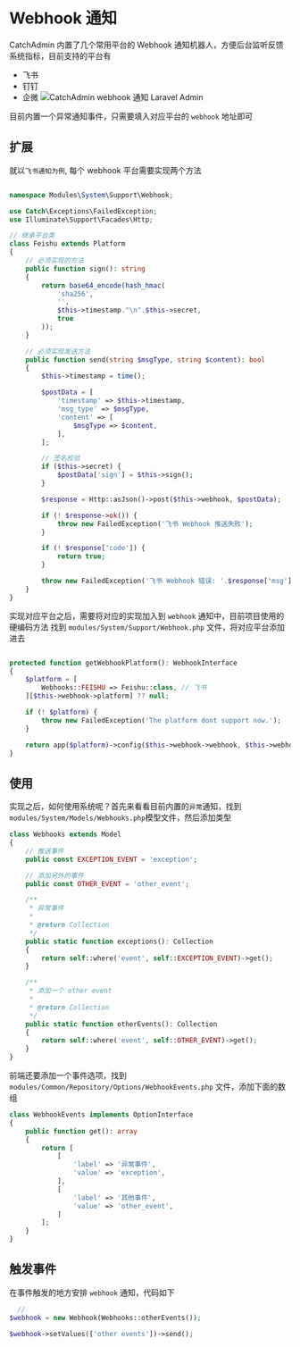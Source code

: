 # Webhook 通知

CatchAdmin 内置了几个常用平台的 Webhook 通知机器人，方便后台监听反馈系统指标，目前支持的平台有

- 飞书
- 钉钉
- 企微
  ![CatchAdmin webhook 通知 Laravel Admin](https://image.catchadmin.com/%E5%BE%AE%E4%BF%A1%E5%9B%BE%E7%89%87_20240515163331.png)

目前内置一个异常通知事件，只需要填入对应平台的 `webhook` 地址即可

## 扩展

就以`飞书通知为例`, 每个 webhook 平台需要实现两个方法

```php

namespace Modules\System\Support\Webhook;

use Catch\Exceptions\FailedException;
use Illuminate\Support\Facades\Http;

// 继承平台类
class Feishu extends Platform
{
    // 必须实现的方法
    public function sign(): string
    {
        return base64_encode(hash_hmac(
            'sha256',
            '',
            $this->timestamp."\n".$this->secret,
            true
        ));
    }

    // 必须实现发送方法
    public function send(string $msgType, string $content): bool
    {
        $this->timestamp = time();

        $postData = [
            'timestamp' => $this->timestamp,
            'msg_type' => $msgType,
            'content' => [
                $msgType => $content,
            ],
        ];

        // 签名校验
        if ($this->secret) {
            $postData['sign'] = $this->sign();
        }

        $response = Http::asJson()->post($this->webhook, $postData);

        if (! $response->ok()) {
            throw new FailedException('飞书 Webhook 推送失败');
        }

        if (! $response['code']) {
            return true;
        }

        throw new FailedException('飞书 Webhook 错误: '.$response['msg']);
    }
}

```

实现对应平台之后，需要将对应的实现加入到 `webhook` 通知中，目前项目使用的硬编码方法
找到 `modules/System/Support/Webhook.php` 文件，将对应平台添加进去

```php

protected function getWebhookPlatform(): WebhookInterface
{
    $platform = [
        Webhooks::FEISHU => Feishu::class, // 飞书
    ][$this->webhook->platform] ?? null;

    if (! $platform) {
        throw new FailedException('The platform dont support now.');
    }

    return app($platform)->config($this->webhook->webhook, $this->webhook->secret);
}
```

## 使用

实现之后，如何使用系统呢？首先来看看目前内置的`异常`通知，找到 `modules/System/Models/Webhooks.php`模型文件，然后添加类型

```php
class Webhooks extends Model
{
    // 推送事件
    public const EXCEPTION_EVENT = 'exception';

    // 添加另外的事件
    public const OTHER_EVENT = 'other_event';

    /**
     * 异常事件
     *
     * @return Collection
     */
    public static function exceptions(): Collection
    {
        return self::where('event', self::EXCEPTION_EVENT)->get();
    }

    /**
     * 添加一个 other event
     *
     * @return Collection
     */
    public static function otherEvents(): Collection
    {
        return self::where('event', self::OTHER_EVENT)->get();
    }
}
```

前端还要添加一个事件选项，找到 `modules/Common/Repository/Options/WebhookEvents.php` 文件，添加下面的数组

```php
class WebhookEvents implements OptionInterface
{
    public function get(): array
    {
        return [
            [
                'label' => '异常事件',
                'value' => 'exception',
            ],
            [
                'label' => '其他事件',
                'value' => 'other_event',
            ]
        ];
    }
}
```

## 触发事件

在事件触发的地方安排 `webhook` 通知，代码如下

```php
  //
$webhook = new Webhook(Webhooks::otherEvents());

$webhook->setValues(['other events'])->send();
```
